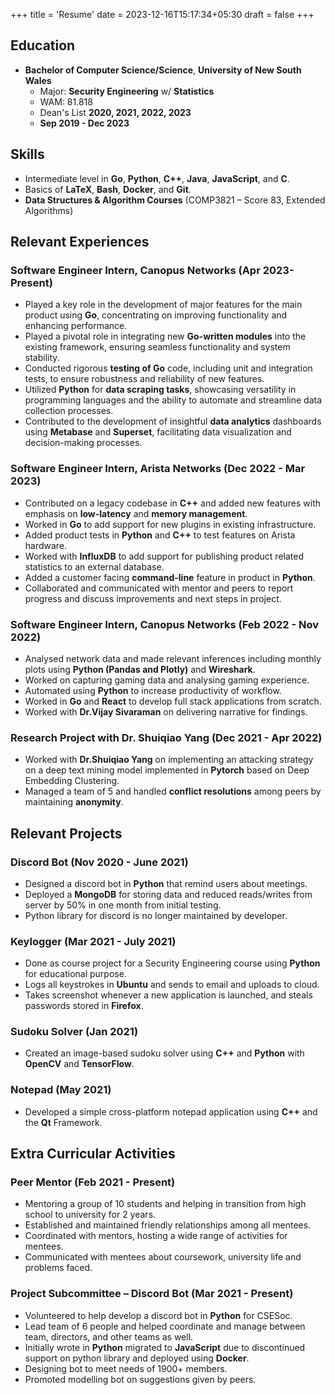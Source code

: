 +++
title = 'Resume'
date = 2023-12-16T15:17:34+05:30
draft = false
+++

## Education
- **Bachelor of Computer Science/Science**, **University of New South Wales**
  -  Major: **Security Engineering** w/ **Statistics**
  - WAM: 81.818
  - Dean's List **2020, 2021, 2022, 2023**
  - **Sep 2019 - Dec 2023**

## Skills
- Intermediate level in **Go**, **Python**, **C++**, **Java**, **JavaScript**, and **C**.
- Basics of **LaTeX**, **Bash**, **Docker**, and **Git**.
- **Data Structures & Algorithm Courses** (COMP3821 – Score 83, Extended Algorithms)

## Relevant Experiences
### Software Engineer Intern, Canopus Networks (Apr 2023-Present)
- Played a key role in the development of major features for the main product using **Go**, concentrating on improving functionality and enhancing performance.
- Played a pivotal role in integrating new **Go-written modules** into the existing framework, ensuring seamless functionality and system stability.
- Conducted rigorous **testing of Go** code, including unit and integration tests, to ensure robustness and reliability of new features.
- Utilized **Python** for **data scraping tasks**, showcasing versatility in programming languages and the ability to automate and streamline data collection processes.
- Contributed to the development of insightful **data analytics** dashboards using **Metabase** and **Superset**, facilitating data visualization and decision-making processes.

### Software Engineer Intern, Arista Networks (Dec 2022 - Mar 2023)
- Contributed on a legacy codebase in **C++** and added new features with emphasis on **low-latency** and **memory management**.
- Worked in **Go** to add support for new plugins in existing infrastructure.
- Added product tests in **Python** and **C++** to test features on Arista hardware.
- Worked with **InfluxDB** to add support for publishing product related statistics to an external database.
- Added a customer facing **command-line** feature in product in **Python**.
- Collaborated and communicated with mentor and peers to report progress and discuss improvements and next steps in project.

### Software Engineer Intern, Canopus Networks (Feb 2022 - Nov 2022)
- Analysed network data and made relevant inferences including monthly plots using **Python (Pandas and Plotly)** and **Wireshark**.
- Worked on capturing gaming data and analysing gaming experience.
- Automated using **Python** to increase productivity of workflow.
- Worked in **Go** and **React** to develop full stack applications from scratch.
- Worked with **Dr.Vijay Sivaraman** on delivering narrative for findings.

### Research Project with Dr. Shuiqiao Yang (Dec 2021 - Apr 2022)
- Worked with **Dr.Shuiqiao Yang** on implementing an attacking strategy on a deep text mining model implemented in **Pytorch** based on Deep Embedding Clustering.
- Managed a team of 5 and handled **conflict resolutions** among peers by maintaining **anonymity**.

## Relevant Projects
### Discord Bot (Nov 2020 - June 2021)
- Designed a discord bot in **Python** that remind users about meetings.
- Deployed a **MongoDB** for storing data and reduced reads/writes from server by 50% in one month from initial testing.
- Python library for discord is no longer maintained by developer.

### Keylogger (Mar 2021 - July 2021)
- Done as course project for a Security Engineering course using **Python** for educational purpose.
- Logs all keystrokes in **Ubuntu** and sends to email and uploads to cloud.
- Takes screenshot whenever a new application is launched, and steals passwords stored in **Firefox**.

### Sudoku Solver (Jan 2021)
- Created an image-based sudoku solver using **C++** and **Python** with **OpenCV** and **TensorFlow**.

### Notepad (May 2021)
- Developed a simple cross-platform notepad application using **C++** and the **Qt** Framework.

## Extra Curricular Activities
### Peer Mentor (Feb 2021 - Present)
- Mentoring a group of 10 students and helping in transition from high school to university for 2 years.
- Established and maintained friendly relationships among all mentees.
- Coordinated with mentors, hosting a wide range of activities for mentees.
- Communicated with mentees about coursework, university life and problems faced.

### Project Subcommittee – Discord Bot (Mar 2021 - Present)
- Volunteered to help develop a discord bot in **Python** for CSESoc.
- Lead team of 6 people and helped coordinate and manage between team, directors, and other teams as well.
- Initially wrote in **Python** migrated to **JavaScript** due to discontinued support on python library and deployed using **Docker**.
- Designing bot to meet needs of 1900+ members.
- Promoted modelling bot on suggestions given by peers.
